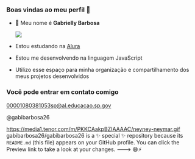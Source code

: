 ### Boas vindas ao meu perfil 💞️

- 👋 Meu nome é **Gabrielly Barbosa**

  ![](https://media1.tenor.com/m/PKKCAakpBZIAAAAC/neyney-neymar.gif)

  
-  Estou estudando na [Alura](https://www.alura.com.br)
-  Estou me desenvolvendo na linguagem JavaScript 
-  Utilizo esse espaço para minha organização e compartilhamento dos meus projetos desenvolvidos

### Você pode entrar em contato comigo

00001080381053sp@al.educacao.sp.gov 

@gabibarbosa26


https://media1.tenor.com/m/PKKCAakpBZIAAAAC/neyney-neymar.gif
gabibarbosa26/gabibarbosa26 is a ✨ special ✨ repository because its `README.md` (this file) appears on your GitHub profile.
You can click the Preview link to take a look at your changes.
--->
😄⚡
